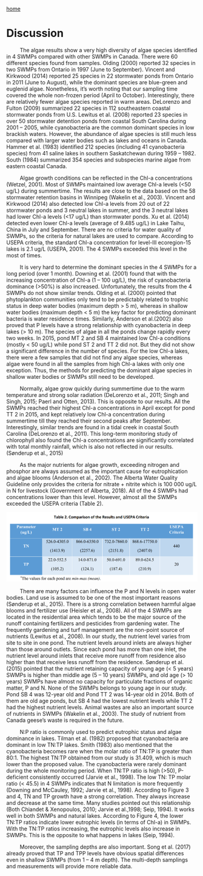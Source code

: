 ---
---

[home](home.html)

# Discussion

&nbsp;&nbsp;&nbsp;&nbsp;&nbsp;&nbsp;&nbsp;&nbsp;&nbsp;The algae results show a very high diversity of algae species identified in 4 SWMPs compared with other SWMPs in Canada. There were 60 different species found from samples. Olding (2000) reported 32 species in two SWMPs from Ontario in 1997 (June to September). Vincent and Kirkwood (2014) reported 25 species in 22 stormwater ponds from Ontario in 2011 (June to August), while the dominant species are blue-green and euglenid algae. Nonetheless, it’s worth noting that our sampling time covered the whole non-frozen period (April to October). Interestingly, there are relatively fewer algae species reported in warm areas. DeLorenzo and Fulton (2009) summarized 22 species in 112 southeastern coastal stormwater ponds from U.S. Lewitus et al. (2008) reported 23 species in over 50 stormwater detention ponds from coastal South Carolina during 2001 – 2005, while cyanobacteria are the common dominant species in low brackish waters. However, the abundance of algae species is still much less compared with larger water bodies such as lakes and oceans in Canada. Hammer et al. (1983) identified 212 species (including 41 cyanobacteria species) from 41 saline lakes in southern Saskatchewan during 1959 – 1982. South (1984) summarized 354 species and subspecies marine algae from eastern coastal Canada.

&nbsp;&nbsp;&nbsp;&nbsp;&nbsp;&nbsp;&nbsp;&nbsp;&nbsp;Algae growth conditions can be reflected in the Chl-a concentrations (Wetzel, 2001). Most of SWMPs maintained low average Chl-a levels (<50 ug/L) during summertime. The results are close to the data based on the 58 stormwater retention basins in Winnipeg (Wakelin et al., 2003). Vincent and Kirkwood (2014) also detected low Chl-a levels from 20 out of 22 stormwater ponds and 3 neutral lakes in summer, and the 3 neutral lakes had lower Chl-a levels (<17 ug/L) than stormwater ponds. Xu et al. (2014) detected even lower Chl-a levels (average of 9.485 ug/L) in Lake Taihu, China in July and September. There are no criteria for water quality of SWMPs, so the criteria for natural lakes are used to compare. According to USEPA criteria, the standard Chl-a concentration for level-III ecoregion-15 lakes is 2.1 ug/L (USEPA, 2001). The 4 SWMPs exceeded this level in the most of times.

&nbsp;&nbsp;&nbsp;&nbsp;&nbsp;&nbsp;&nbsp;&nbsp;&nbsp;It is very hard to determine the dominant species in the 4 SWMPs for a long period (over 1 month). Downing et al. (2001) found that with the increasing concentration of Chl-a (1 – 100 ug/L), the risk of cyanobacteria dominance (>50%) is also increased. Unfortunately, the results from the 4 SWMPs do not show similar trends. Olding et al. (2000) pointed that phytoplankton communities only tend to be predictably related to trophic status in deep water bodies (maximum depth > 5 m), whereas in shallow water bodies (maximum depth < 5 m) the key factor for predicting dominant bacteria is water residence times. Similarly, Anderson et al.(2002) also proved that P levels have a strong relationship with cyanobacteria in deep lakes (> 10 m). The species of algae in all the ponds change rapidly every two weeks. In 2015, pond MT 2 and SB 4 maintained low Chl-a conditions (mostly < 50 ug/L) while pond ST 2 and TT 2 did not. But they did not show a significant difference in the number of species. For the low Chl-a lakes, there were a few samples that did not find any algae species, whereas algae were found in all the samples from high Chl-a lakes with only one exception. Thus, the methods for predicting the dominant algae species in shallow water bodies or SWMPs still need to be developed.

&nbsp;&nbsp;&nbsp;&nbsp;&nbsp;&nbsp;&nbsp;&nbsp;&nbsp;Normally, algae grow quickly during summertime due to the warm temperature and strong solar radiation (DeLorenzo et al., 2011; Singh and Singh, 2015; Paerl and Otten, 2013). This is opposite to our results. All the SWMPs reached their highest Chl-a concentrations in April except for pond TT 2 in 2015, and kept relatively low Chl-a concentration during summertime till they reached their second peaks after September. Interestingly, similar trends are found in a tidal creek in coastal South Carolina (DeLorenzo et al., 2011). This long-term monitoring study of chlorophyll also found the Chl-a concentrations are significantly correlated with total monthly rainfall, which is also not reflected in our results. (Sønderup et al., 2015)

&nbsp;&nbsp;&nbsp;&nbsp;&nbsp;&nbsp;&nbsp;&nbsp;&nbsp;As the major nutrients for algae growth, exceeding nitrogen and phosphor are always assumed as the important cause for eutrophication and algae blooms (Anderson et al., 2002). The Alberta Water Quality Guideline only provides the criteria for nitrate + nitrite which is 100 000 ug/L in N for livestock (Government of Alberta, 2018). All of the 4 SWMPs had concentrations lower than this level. However, almost all the SWMPs exceeded the USEPA criteria (Table 2).

![](figures/table2.png)

&nbsp;&nbsp;&nbsp;&nbsp;&nbsp;&nbsp;&nbsp;&nbsp;&nbsp;There are many factors can influence the P and N levels in open water bodies. Land use is assumed to be one of the most important reasons (Sønderup et al., 2015). There is a strong correlation between harmful algae blooms and fertilizer use (Heisler et al., 2008). All of the 4 SWMPs are located in the residential area which tends to be the major source of the runoff containing fertilizers and pesticides from gardening water. The frequently gardening and turf management are the non-point source of nutrients (Lewitus et al., 2008). In our study, the nutrient level varies from site to site in one pond. The nutrient levels around inlets are always higher than those around outlets. Since each pond has more than one inlet, the nutrient level around inlets that receive more runoff from residence also higher than that receive less runoff from the residence. Sønderup et al. (2015) pointed that the nutrient retaining capacity of young age (< 5 years) SWMPs is higher than middle age (5 – 10 years) SWMPs, and old age (> 10 years) SWMPs have almost no capacity for particulate fractions of organic matter, P and N. None of the SWMPs belongs to young age in our study. Pond SB 4 was 12-year old and Pond TT 2 was 14-year old in 2014. Both of them are old age ponds, but SB 4 had the lowest nutrient levels while TT 2 had the highest nutrient levels. Animal wastes are also an important source of nutrients in SWMPs (Wakelin et al., 2003). The study of nutrient from Canada geese’s waste is required in the future.   

&nbsp;&nbsp;&nbsp;&nbsp;&nbsp;&nbsp;&nbsp;&nbsp;&nbsp;N:P ratio is commonly used to predict eutrophic status and algae dominance in lakes. Tilman et al. (1982) proposed that cyanobacteria are dominant in low TN:TP lakes. Smith (1983) also mentioned that the cyanobacteria becomes rare when the molar ratio of TN:TP is greater than 80:1. The highest TN:TP obtained from our study is 31.409, which is much lower than the proposed value. The cyanobacteria were rarely dominant during the whole monitoring period. When TN:TP ratio is high (>50), P-deficient consistently occurred (Jarvie et al., 1998). The low TN: TP molar ratio (< 45.5) in 4 SWMPs indicates that N limitation is more frequently (Downing and McCauley, 1992; Jarvie et al., 1998). According to Figure 3 and 4, TN and TP growth have a strong correlation. They always increase and decrease at the same time. Many studies pointed out this relationship (Both Chiandet & Xenopoulos, 2010; Jarvie et al.,1998; Seip, 1994). It works well in both SWMPs and natural lakes. According to Figure 4, the lower TN:TP ratios indicate lower eutrophic levels (in terms of Chl-a) in SWMPs. With the TN:TP ratios increasing, the eutrophic levels also increase in SWMPs. This is the opposite to what happens in lakes (Seip, 1994).

&nbsp;&nbsp;&nbsp;&nbsp;&nbsp;&nbsp;&nbsp;&nbsp;&nbsp;Moreover, the sampling depths are also important. Song et al. (2017) already proved that TP and TPP levels have obvious spatial differences even in shallow SWMPs (from 1 – 4 m depth). The multi-depth samplings and measurements will provide more reliable data.
